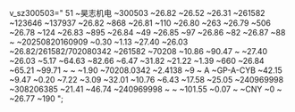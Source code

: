 v_sz300503="
51
~昊志机电
~300503
~26.82
~26.52
~26.31
~261582
~123646
~137937
~26.82
~868
~26.81
~110
~26.80
~263
~26.79
~506
~26.78
~124
~26.83
~895
~26.84
~49
~26.85
~97
~26.86
~82
~26.87
~88
~
~20250820160909
~0.30
~1.13
~27.40
~26.03
~26.82/261582/702080342
~261582
~70208
~10.86
~90.47
~
~27.40
~26.03
~5.17
~64.63
~82.66
~6.47
~31.82
~21.22
~1.39
~660
~26.84
~65.21
~99.71
~
~
~1.90
~70208.0342
~2.4138
~9
~ A
~GP-A-CYB
~42.15
~9.47
~0.20
~7.22
~3.09
~32.01
~10.76
~6.43
~17.58
~25.05
~240969998
~308206385
~21.41
~46.74
~240969998
~
~
~101.55
~0.07
~
~CNY
~0
~
~26.77
~190
";
